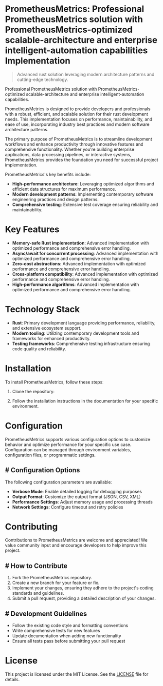 <!-- fallback_PrometheusMetrics_20251003215719_46504 -->

# PrometheusMetrics: Professional PrometheusMetrics solution with PrometheusMetrics-optimized scalable-architecture and enterprise intelligent-automation capabilities Implementation
> Advanced rust solution leveraging modern architecture patterns and cutting-edge technology.

Professional PrometheusMetrics solution with PrometheusMetrics-optimized scalable-architecture and enterprise intelligent-automation capabilities.

PrometheusMetrics is designed to provide developers and professionals with a robust, efficient, and scalable solution for their rust development needs. This implementation focuses on performance, maintainability, and ease of use, incorporating industry best practices and modern software architecture patterns.

The primary purpose of PrometheusMetrics is to streamline development workflows and enhance productivity through innovative features and comprehensive functionality. Whether you're building enterprise applications, data processing pipelines, or interactive systems, PrometheusMetrics provides the foundation you need for successful project implementation.

PrometheusMetrics's key benefits include:

* **High-performance architecture**: Leveraging optimized algorithms and efficient data structures for maximum performance.
* **Modern development patterns**: Implementing contemporary software engineering practices and design patterns.
* **Comprehensive testing**: Extensive test coverage ensuring reliability and maintainability.

# Key Features

* **Memory-safe Rust implementation**: Advanced implementation with optimized performance and comprehensive error handling.
* **Async/await for concurrent processing**: Advanced implementation with optimized performance and comprehensive error handling.
* **Zero-cost abstractions**: Advanced implementation with optimized performance and comprehensive error handling.
* **Cross-platform compatibility**: Advanced implementation with optimized performance and comprehensive error handling.
* **High-performance algorithms**: Advanced implementation with optimized performance and comprehensive error handling.

# Technology Stack

* **Rust**: Primary development language providing performance, reliability, and extensive ecosystem support.
* **Modern tooling**: Utilizing contemporary development tools and frameworks for enhanced productivity.
* **Testing frameworks**: Comprehensive testing infrastructure ensuring code quality and reliability.

# Installation

To install PrometheusMetrics, follow these steps:

1. Clone the repository:


2. Follow the installation instructions in the documentation for your specific environment.

# Configuration

PrometheusMetrics supports various configuration options to customize behavior and optimize performance for your specific use case. Configuration can be managed through environment variables, configuration files, or programmatic settings.

## # Configuration Options

The following configuration parameters are available:

* **Verbose Mode**: Enable detailed logging for debugging purposes
* **Output Format**: Customize the output format (JSON, CSV, XML)
* **Performance Settings**: Adjust memory usage and processing threads
* **Network Settings**: Configure timeout and retry policies

# Contributing

Contributions to PrometheusMetrics are welcome and appreciated! We value community input and encourage developers to help improve this project.

## # How to Contribute

1. Fork the PrometheusMetrics repository.
2. Create a new branch for your feature or fix.
3. Implement your changes, ensuring they adhere to the project's coding standards and guidelines.
4. Submit a pull request, providing a detailed description of your changes.

## # Development Guidelines

* Follow the existing code style and formatting conventions
* Write comprehensive tests for new features
* Update documentation when adding new functionality
* Ensure all tests pass before submitting your pull request

# License

This project is licensed under the MIT License. See the [LICENSE](https://github.com/Nurulika/PrometheusMetrics/blob/main/LICENSE) file for details.
